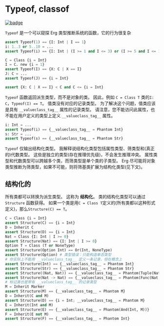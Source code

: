 # Typeof, classof

[![badge](https://img.shields.io/endpoint.svg?url=https%3A%2F%2Fgezf7g7pd5.execute-api.ap-northeast-1.amazonaws.com%2Fdefault%2Fsource_up_to_date%3Fowner%3Derg-lang%26repos%3Derg%26ref%3Dmain%26path%3Ddoc/EN/syntax/type/advanced/typeof.md%26commit_hash%3D06f8edc9e2c0cee34f6396fd7c64ec834ffb5352)](https://gezf7g7pd5.execute-api.ap-northeast-1.amazonaws.com/default/source_up_to_date?owner=erg-lang&repos=erg&ref=main&path=doc/EN/syntax/type/advanced/typeof.md&commit_hash=06f8edc9e2c0cee34f6396fd7c64ec834ffb5352)

`Typeof` 是一个可以窥探 Erg 类型推断系统的函数，它的行为很复杂

```python
assert Typeof(1) == {I: Int | I == 1}
i: 1..3 or 5..10 = ...
assert Typeof(i) == {I: Int | (I >= 1 and I <= 3) or (I >= 5 and I <= 10)}

C = Class {i = Int}
I = C. new {i = 1}
assert Typeof(I) == {X: C | X == I}
J: C = ...
assert Typeof(J) == {i = Int}

assert {X: C | X == I} < C and C <= {i = Int}
```

`Typeof` 函数返回派生类型，而不是对象的类。
因此，例如 `C = Class T` 类的`I: C`，`Typeof(I) == T`。
值类没有对应的记录类型。 为了解决这个问题，值类应该是具有 `__valueclass_tag__` 属性的记录类型。
请注意，您不能访问此属性，也不能在用户定义的类型上定义 `__valueclass_tag__` 属性。

```python
i: Int = ...
assert Typeof(i) == {__valueclass_tag__ = Phantom Int}
s: Str = ...
assert Typeof(s) == {__valueclass_tag__ = Phantom Str}
```

`Typeof` 仅输出结构化类型。 我解释说结构化类型包括属性类型、筛类型和(真正的)代数类型。
这些是独立的类型(存在推理优先级)，不会发生推理冲突。
属性类型和代数类型可以跨越多个类，而筛类型是单个类的子类型。
Erg 尽可能将对象类型推断为筛类型，如果不可能，则将筛基类扩展为结构化类型(见下文)。

## 结构化的

所有类都可以转换为派生类型。 这称为 __结构化__。 类的结构化类型可以通过 `Structure` 函数获得。
如果一个类是用`C = Class T`定义的(所有类都以这种形式定义)，那么`Structure(C) == T`。

```python
C = Class {i = Int}
assert Structure(C) == {i = Int}
D = Inherit C
assert Structure(D) == {i = Int}
Nat = Class {I: Int | I >= 0}
assert Structure(Nat) == {I: Int | I >= 0}
Option T = Class (T or NoneType)
assert Structure(Option Int) == Or(Int, NoneType)
assert Structure(Option) # 类型错误：只能构造单态类型
# 你实际上不能用 __valueclass_tag__ 定义一条记录，但在概念上
assert Structure(Int) == {__valueclass_tag__ = Phantom Int}
assert Structure(Str) == {__valueclass_tag__ = Phantom Str}
assert Structure((Nat, Nat)) == {__valueclass_tag__ = Phantom(Tuple(Nat, Nat))}
assert Structure(Nat -> Nat) == {__valueclass_tag__ = Phantom(Func(Nat, Nat))}
# 标记类也是带有 __valueclass_tag__ 的记录类型
M = Inherit Marker
assert Structure(M) == {__valueclass_tag__ = Phantom M}
D = Inherit(C and M)
assert Structure(D) == {i = Int; __valueclass_tag__ = Phantom M}
E = Inherit(Int and M)
assert Structure(E) == {__valueclass_tag__ = Phantom(And(Int, M))}
F = Inherit(E not M)
assert Structure(F) == {__valueclass_tag__ = Phantom Int}
```